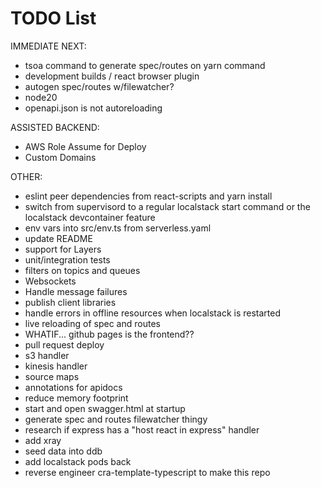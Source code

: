# TODO List

IMMEDIATE NEXT:

- tsoa command to generate spec/routes on yarn command
- development builds / react browser plugin
- autogen spec/routes w/filewatcher?
- node20
- openapi.json is not autoreloading

ASSISTED BACKEND:

- AWS Role Assume for Deploy
- Custom Domains

OTHER:

- eslint peer dependencies from react-scripts and yarn install
- switch from supervisord to a regular localstack start command or the localstack devcontainer feature
- env vars into src/env.ts from serverless.yaml
- update README
- support for Layers
- unit/integration tests
- filters on topics and queues
- Websockets
- Handle message failures
- publish client libraries
- handle errors in offline resources when localstack is restarted
- live reloading of spec and routes
- WHATIF... github pages is the frontend??
- pull request deploy
- s3 handler
- kinesis handler
- source maps
- annotations for apidocs
- reduce memory footprint
- start and open swagger.html at startup
- generate spec and routes filewatcher thingy
- research if express has a "host react in express" handler
- add xray
- seed data into ddb
- add localstack pods back
- reverse engineer cra-template-typescript to make this repo
